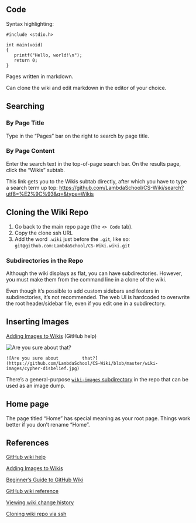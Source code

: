 Code
----

Syntax highlighting:

    #include <stdio.h>

    int main(void)
    {
       printf("Hello, world!\n");
       return 0;
    }

Pages written in markdown.

Can clone the wiki and edit markdown in the editor of your choice.

Searching
---------

### By Page Title

Type in the “Pages” bar on the right to search by page title.

### By Page Content

Enter the search text in the top-of-page search bar. On the results page, click the “Wikis” subtab.

This link gets you to the Wikis subtab directly, after which you have to type a search term up top: https://github.com/LambdaSchool/CS-Wiki/search?utf8=%E2%9C%93&q=&type=Wikis

Cloning the Wiki Repo
---------------------

1.  Go back to the main repo page (the `<> Code` tab).
2.  Copy the clone ssh URL
3.  Add the word `.wiki` just before the `.git`, like so: `git@github.com:LambdaSchool/CS-Wiki.wiki.git`

### Subdirectories in the Repo

Although the wiki displays as flat, you can have subdirectories. However, you must make them from the command line in a clone of the wiki.

Even though it’s possible to add custom sidebars and footers in subdirectories, it’s not recommended. The web UI is hardcoded to overwrite the root header/sidebar file, even if you edit one in a subdirectory.

Inserting Images
----------------

[Adding Images to Wikis](https://help.github.com/articles/adding-images-to-wikis/) (GitHub help)

![Are you sure about that?](https://github.com/LambdaSchool/CS-Wiki/blob/master/wiki-images/cypher-disbelief.jpg)

`![Are you sure about         that?](https://github.com/LambdaSchool/CS-Wiki/blob/master/wiki-images/cypher-disbelief.jpg)`

There’s a general-purpose [`wiki-images` subdirectory](https://github.com/LambdaSchool/CS-Wiki/tree/master/wiki-images) in the repo that can be used as an image dump.

Home page
---------

The page titled “Home” has special meaning as your root page. Things work better if you don’t rename “Home”.

References
----------

[GitHub wiki help](https://help.github.com/articles/about-github-wikis/)

[Adding Images to Wikis](https://help.github.com/articles/adding-images-to-wikis/)

[Beginner’s Guide to GitHub Wiki](https://guides.github.com/features/wikis/)

[GitHub wiki reference](https://help.github.com/categories/wiki/)

[Viewing wiki change history](https://help.github.com/articles/viewing-a-wiki-s-history-of-changes/)

[Cloning wiki repo via ssh](https://stackoverflow.com/questions/42493135/is-it-possible-to-access-a-github-wiki-via-ssh)
